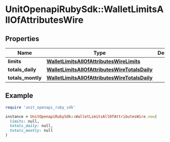 # UnitOpenapiRubySdk::WalletLimitsAllOfAttributesWire

## Properties

| Name | Type | Description | Notes |
| ---- | ---- | ----------- | ----- |
| **limits** | [**WalletLimitsAllOfAttributesWireLimits**](WalletLimitsAllOfAttributesWireLimits.md) |  |  |
| **totals_daily** | [**WalletLimitsAllOfAttributesWireTotalsDaily**](WalletLimitsAllOfAttributesWireTotalsDaily.md) |  |  |
| **totals_montly** | [**WalletLimitsAllOfAttributesWireTotalsDaily**](WalletLimitsAllOfAttributesWireTotalsDaily.md) |  |  |

## Example

```ruby
require 'unit_openapi_ruby_sdk'

instance = UnitOpenapiRubySdk::WalletLimitsAllOfAttributesWire.new(
  limits: null,
  totals_daily: null,
  totals_montly: null
)
```

